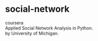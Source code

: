 # social-network 
coursera  
Applied Social Network Analysis in Python.  
by University of Michigan. 
